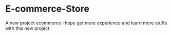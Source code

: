 # E-commerce-Store
A new project ecommerce i hope get more experience and learn more stuffs with this new project
